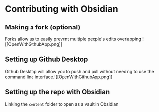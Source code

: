 # Contributing with Obsidian
## Making a fork (optional)
Forks allow us to easily prevent multiple people's edits overlapping
![[OpenWithGithubApp.png]]
## Setting up Github Desktop
Github Desktop will allow you to push and pull without needing to use the command line interface.![[OpenWithGithubApp.png]]
## Setting up the repo with Obsidian
Linking the `content` folder to open as a vault in Obsidian